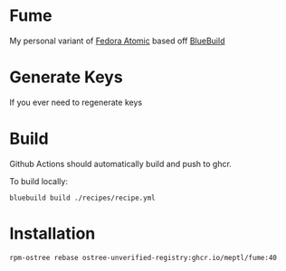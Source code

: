 # Fume
My personal variant of [Fedora Atomic](https://fedoraproject.org/atomic-desktops/)
based off [BlueBuild](https://blue-build.org/)

# Generate Keys
If you ever need to regenerate keys

# Build
Github Actions should automatically build and push to ghcr.

To build locally:
```
bluebuild build ./recipes/recipe.yml
```

# Installation
```
rpm-ostree rebase ostree-unverified-registry:ghcr.io/meptl/fume:40
```
